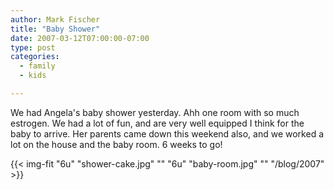```yaml
---
author: Mark Fischer
title: "Baby Shower"
date: 2007-03-12T07:00:00-07:00
type: post
categories:
  - family
  - kids

---
```


We had Angela's baby shower yesterday.  Ahh one room with so much estrogen.  We had a lot of fun, and are very well equipped I think for the baby to arrive.  Her parents came down this weekend also, and we worked a lot on the house and the baby room.  6 weeks to go!

<!--more-->

{{< img-fit
    "6u" "shower-cake.jpg" ""
    "6u" "baby-room.jpg" ""
    "/blog/2007" >}}


